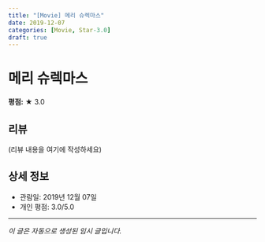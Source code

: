 ```yaml
---
title: "[Movie] 메리 슈렉마스"
date: 2019-12-07
categories: [Movie, Star-3.0]
draft: true
---
```


# 메리 슈렉마스

**평점:** ★ 3.0

## 리뷰

(리뷰 내용을 여기에 작성하세요)

## 상세 정보

- 관람일: 2019년 12월 07일
- 개인 평점: 3.0/5.0

---

*이 글은 자동으로 생성된 임시 글입니다.*
